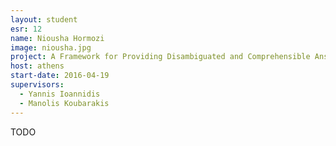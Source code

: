 ```yaml
---
layout: student
esr: 12
name: Niousha Hormozi
image: niousha.jpg
project: A Framework for Providing Disambiguated and Comprehensible Answers for Questions
host: athens
start-date: 2016-04-19
supervisors:
  - Yannis Ioannidis
  - Manolis Koubarakis
---
```

TODO
